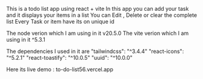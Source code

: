 This is a todo list app using react + vite
In this app you can add your task and it displays your items in a list 
You can Edit , Delete or clear the complete list
Every Task or item have its on unique id

The node verion which I am using in it v20.5.0
The vite verion which I am using in it ^5.3.1

The dependencies I used in it are 
"tailwindcss": "^3.4.4"
"react-icons": "^5.2.1"
"react-toastify": "^10.0.5"
"uuid": "^10.0.0"

Here its live demo : to-do-list56.vercel.app



